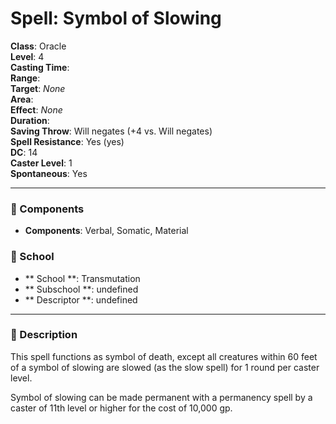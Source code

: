 
# Spell: Symbol of Slowing
**Class**: Oracle  
**Level**: 4  
**Casting Time**:   
**Range**:   
**Target**: _None_  
**Area**:   
**Effect**: _None_  
**Duration**:   
**Saving Throw**: Will negates (+4 vs. Will negates)  
**Spell Resistance**: Yes (yes)  
**DC**: 14  
**Caster Level**: 1  
**Spontaneous**: Yes

---

### 🔮 Components
- **Components**: Verbal, Somatic, Material

### 🏫 School
- ** School **: Transmutation
- ** Subschool **: undefined
- ** Descriptor **: undefined
---

### 📜 Description
This spell functions as symbol of death, except all creatures within 60 feet of a symbol of slowing are slowed (as the slow spell) for 1 round per caster level.

Symbol of slowing can be made permanent with a permanency spell by a caster of 11th level or higher for the cost of 10,000 gp.
